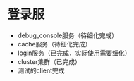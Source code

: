 # 登录服
* debug_console服务（待细化完成）
* cache服务（待细化完成）
* login服务（已完成，实际使用需要细化）
* cluster集群（已完成）
* 测试的client完成